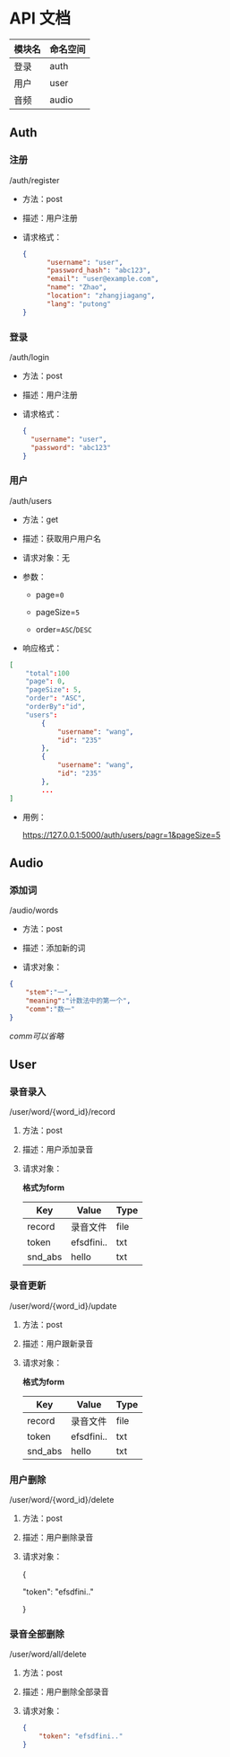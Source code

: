 # API 文档

| 模块名 | 命名空间  |
| --- | ----- |
| 登录  | auth  |
| 用户  | user  |
| 音频  | audio |

## Auth

### 注册

/auth/register

- 方法：post

- 描述：用户注册

- 请求格式：
  
  ```json
  {
        "username": "user",
        "password_hash": "abc123",
        "email": "user@example.com",
        "name": "Zhao",
        "location": "zhangjiagang",
        "lang": "putong"
  }
  ```

### 登录

/auth/login

- 方法：post

- 描述：用户注册

- 请求格式：
  
  ```json
  {
    "username": "user",
    "password": "abc123"
  }
  ```

### 用户

/auth/users

- 方法：get

- 描述：获取用户用户名

- 请求对象：无

- 参数：
  
  - page=`0`
  
  - pageSize=`5`
  
  - order=`ASC`/`DESC`

- 响应格式：

```json
[
    "total":100
    "page": 0,
    "pageSize": 5,
    "order": "ASC",
    "orderBy":"id",
    "users":
        {
            "username": "wang",
            "id": "235"
        },
        {
            "username": "wang",
            "id": "235"
        },
        ...
] 
```

- 用例：
  
  https://127.0.0.1:5000/auth/users/pagr=1&pageSize=5

## Audio

### 添加词

/audio/words

- 方法：post

- 描述：添加新的词

- 请求对象：

```json
{
    "stem":"一",
    "meaning":"计数法中的第一个",
    "comm":"数一"   
}

```

*comm可以省略*

## User

### 录音录入

/user/word/{word_id}/record

1. 方法：post

2. 描述：用户添加录音

3. 请求对象：
   
   **格式为form**
   
   | Key     | Value      | Type |
   | ------- | ---------- | ---- |
   | record  | 录音文件       | file |
   | token   | efsdfini.. | txt  |
   | snd_abs | hello      | txt  |

### 录音更新

/user/word/{word_id}/update

1. 方法：post

2. 描述：用户跟新录音

3. 请求对象：
   
   **格式为form**
   
   | Key     | Value      | Type |
   | ------- | ---------- | ---- |
   | record  | 录音文件       | file |
   | token   | efsdfini.. | txt  |
   | snd_abs | hello      | txt  |

### 用户删除

/user/word/{word_id}/delete

1. 方法：post

2. 描述：用户删除录音

3. 请求对象：
   
   {
   
   "token": "efsdfini.."
   
   }

### 录音全部删除

/user/word/all/delete

1. 方法：post

2. 描述：用户删除全部录音

3. 请求对象：
   
   ```json
   {
       "token": "efsdfini.."
   }
   ```
